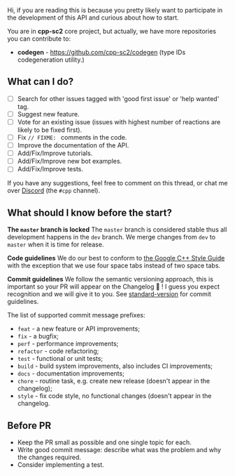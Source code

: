 Hi, if you are reading this is because you pretty likely want to participate in the development of this API and curious about how to start.

You are in **cpp-sc2** core project, but actually, we have more repositories you can contribute to:
- **codegen** - https://github.com/cpp-sc2/codegen (type IDs codegeneration utility.)

## What can I do?

- [ ] Search for other issues tagged with 'good first issue' or 'help wanted' tag.
- [ ] Suggest new feature.
- [ ] Vote for an existing issue (issues with highest number of reactions are likely to be fixed first).
- [ ] Fix `// FIXME: ` comments in the code.
- [ ] Improve the documentation of the API.
- [ ] Add/Fix/Improve tutorials.
- [ ] Add/Fix/Improve new bot examples.
- [ ] Add/Fix/Improve tests.

If you have any suggestions, feel free to comment on this thread, or chat me over [Discord](https://discordapp.com/invite/Emm5Ztz) (the `#cpp` channel).

## What should I know before the start?

**The `master` branch is locked**
The `master` branch is considered stable thus all development happens in the `dev` branch. We merge changes from `dev` to `master` when it is time for release.

**Code guidelines**
We do our best to conform to [the Google C++ Style Guide](https://google.github.io/styleguide/cppguide.html) with the exception that we use four space tabs instead of two space tabs.

**Commit guidelines**
We follow the semantic versioning approach, this is important so your PR will appear on the Changelog 🎉 ! I guess you expect recognition and we will give it to you.
See [standard-version](https://github.com/conventional-changelog/standard-version#commit-message-convention-at-a-glance) for commit guidelines.

The list of supported commit message prefixes:

- `feat` - a new feature or API improvements;
- `fix` - a bugfix;
- `perf` - performance improvements;
- `refactor` - code refactoring;
- `test` - functional or unit tests;
- `build` - build system improvements,  also includes CI improvements;
- `docs` - documentation improvements;
- `chore` - routine task, e.g. create new release (doesn't appear in the changelog);
- `style` - fix code style, no functional changes (doesn't appear in the changelog.

## Before PR

* Keep the PR small as possible and one single topic for each.
* Write good commit message: describe what was the problem and why the changes required.
* Consider implementing a test.
